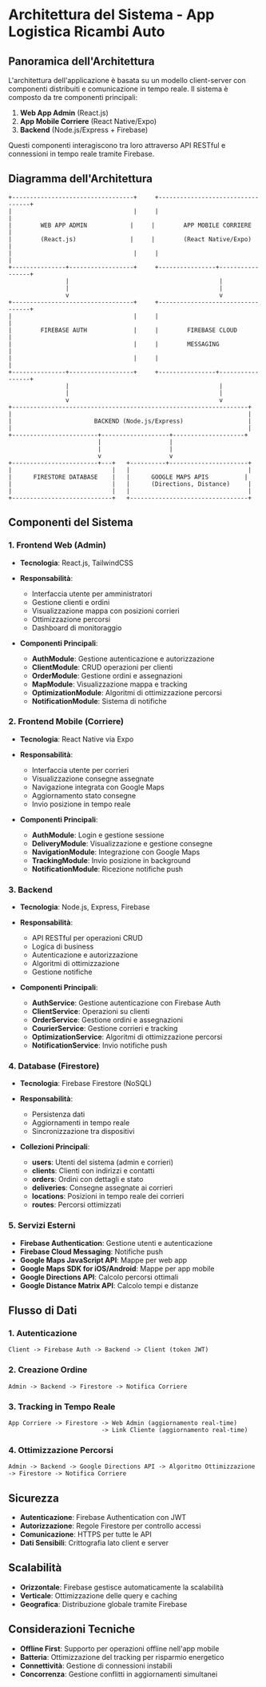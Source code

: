 # Architettura del Sistema - App Logistica Ricambi Auto

## Panoramica dell'Architettura

L'architettura dell'applicazione è basata su un modello client-server con componenti distribuiti e comunicazione in tempo reale. Il sistema è composto da tre componenti principali:

1. **Web App Admin** (React.js)
2. **App Mobile Corriere** (React Native/Expo)
3. **Backend** (Node.js/Express + Firebase)

Questi componenti interagiscono tra loro attraverso API RESTful e connessioni in tempo reale tramite Firebase.

## Diagramma dell'Architettura

```
+----------------------------------+     +----------------------------------+
|                                  |     |                                  |
|        WEB APP ADMIN            |     |        APP MOBILE CORRIERE       |
|        (React.js)               |     |        (React Native/Expo)       |
|                                  |     |                                  |
+---------------+------------------+     +----------------+-----------------+
                |                                          |
                |                                          |
                v                                          v
+----------------------------------+     +----------------------------------+
|                                  |     |                                  |
|        FIREBASE AUTH             |     |        FIREBASE CLOUD           |
|                                  |     |        MESSAGING                |
|                                  |     |                                  |
+---------------+------------------+     +----------------+-----------------+
                |                                          |
                |                                          |
                v                                          v
+------------------------------------------------------------------+
|                                                                  |
|                       BACKEND (Node.js/Express)                  |
|                                                                  |
+------------------------+-------------------+--------------------+
                         |                   |
                         |                   |
                         v                   v
+------------------------+---+   +----------+----------------------+
|                            |   |                                 |
|      FIRESTORE DATABASE    |   |      GOOGLE MAPS APIS          |
|                            |   |      (Directions, Distance)     |
|                            |   |                                 |
+----------------------------+   +---------------------------------+
```

## Componenti del Sistema

### 1. Frontend Web (Admin)

- **Tecnologia**: React.js, TailwindCSS
- **Responsabilità**:
  - Interfaccia utente per amministratori
  - Gestione clienti e ordini
  - Visualizzazione mappa con posizioni corrieri
  - Ottimizzazione percorsi
  - Dashboard di monitoraggio

- **Componenti Principali**:
  - **AuthModule**: Gestione autenticazione e autorizzazione
  - **ClientModule**: CRUD operazioni per clienti
  - **OrderModule**: Gestione ordini e assegnazioni
  - **MapModule**: Visualizzazione mappa e tracking
  - **OptimizationModule**: Algoritmi di ottimizzazione percorsi
  - **NotificationModule**: Sistema di notifiche

### 2. Frontend Mobile (Corriere)

- **Tecnologia**: React Native via Expo
- **Responsabilità**:
  - Interfaccia utente per corrieri
  - Visualizzazione consegne assegnate
  - Navigazione integrata con Google Maps
  - Aggiornamento stato consegne
  - Invio posizione in tempo reale

- **Componenti Principali**:
  - **AuthModule**: Login e gestione sessione
  - **DeliveryModule**: Visualizzazione e gestione consegne
  - **NavigationModule**: Integrazione con Google Maps
  - **TrackingModule**: Invio posizione in background
  - **NotificationModule**: Ricezione notifiche push

### 3. Backend

- **Tecnologia**: Node.js, Express, Firebase
- **Responsabilità**:
  - API RESTful per operazioni CRUD
  - Logica di business
  - Autenticazione e autorizzazione
  - Algoritmi di ottimizzazione
  - Gestione notifiche

- **Componenti Principali**:
  - **AuthService**: Gestione autenticazione con Firebase Auth
  - **ClientService**: Operazioni su clienti
  - **OrderService**: Gestione ordini e assegnazioni
  - **CourierService**: Gestione corrieri e tracking
  - **OptimizationService**: Algoritmi di ottimizzazione percorsi
  - **NotificationService**: Invio notifiche push

### 4. Database (Firestore)

- **Tecnologia**: Firebase Firestore (NoSQL)
- **Responsabilità**:
  - Persistenza dati
  - Aggiornamenti in tempo reale
  - Sincronizzazione tra dispositivi

- **Collezioni Principali**:
  - **users**: Utenti del sistema (admin e corrieri)
  - **clients**: Clienti con indirizzi e contatti
  - **orders**: Ordini con dettagli e stato
  - **deliveries**: Consegne assegnate ai corrieri
  - **locations**: Posizioni in tempo reale dei corrieri
  - **routes**: Percorsi ottimizzati

### 5. Servizi Esterni

- **Firebase Authentication**: Gestione utenti e autenticazione
- **Firebase Cloud Messaging**: Notifiche push
- **Google Maps JavaScript API**: Mappe per web app
- **Google Maps SDK for iOS/Android**: Mappe per app mobile
- **Google Directions API**: Calcolo percorsi ottimali
- **Google Distance Matrix API**: Calcolo tempi e distanze

## Flusso di Dati

### 1. Autenticazione
```
Client -> Firebase Auth -> Backend -> Client (token JWT)
```

### 2. Creazione Ordine
```
Admin -> Backend -> Firestore -> Notifica Corriere
```

### 3. Tracking in Tempo Reale
```
App Corriere -> Firestore -> Web Admin (aggiornamento real-time)
                          -> Link Cliente (aggiornamento real-time)
```

### 4. Ottimizzazione Percorsi
```
Admin -> Backend -> Google Directions API -> Algoritmo Ottimizzazione -> Firestore -> Notifica Corriere
```

## Sicurezza

- **Autenticazione**: Firebase Authentication con JWT
- **Autorizzazione**: Regole Firestore per controllo accessi
- **Comunicazione**: HTTPS per tutte le API
- **Dati Sensibili**: Crittografia lato client e server

## Scalabilità

- **Orizzontale**: Firebase gestisce automaticamente la scalabilità
- **Verticale**: Ottimizzazione delle query e caching
- **Geografica**: Distribuzione globale tramite Firebase

## Considerazioni Tecniche

- **Offline First**: Supporto per operazioni offline nell'app mobile
- **Batteria**: Ottimizzazione del tracking per risparmio energetico
- **Connettività**: Gestione di connessioni instabili
- **Concorrenza**: Gestione conflitti in aggiornamenti simultanei
